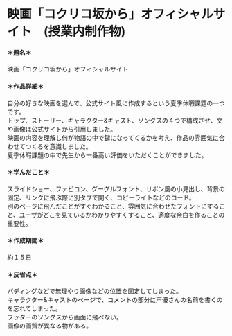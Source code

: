 # 映画「コクリコ坂から」オフィシャルサイト　(授業内制作物)
#### ＊題名＊    
映画「コクリコ坂から」オフィシャルサイト

#### ＊作品詳細＊   
自分の好きな映画を選んで、公式サイト風に作成するという夏季休暇課題の一つです。  
トップ、ストーリー、キャラクター&キャスト、ソングスの４つで構成させ、文や画像は公式サイトから引用しました。  
映画の内容を理解し何が物語の中で鍵になってくるかを考え、作品の雰囲気に合わせてつくるを意識しました。  
夏季休暇課題の中で先生から一番高い評価をいただくことができました。

#### ＊学んだこと＊ 
スライドショー、ファビコン、グーグルフォント、リボン風の小見出し、背景の固定、リンクに飛ぶ際に別タブで開く、コピーライトなどのコード。  
別のページに飛んだことがすぐわかること、雰囲気に合わせたフォントにすること、ユーザがどこを見ているかわかりやすくすること、適度な余白を作ることの重要性。  


#### ＊作成期間＊   
約１５日


#### ＊反省点＊  
パディングなどで無理やり画像などの位置を固定してしまった。  
キャラクター&キャストのページで、コメントの部分に声優さんの名前を書くのを忘れてしまった。  
フッターのソングスから画面に飛べない。  
画像の画質が異なる物がある。
